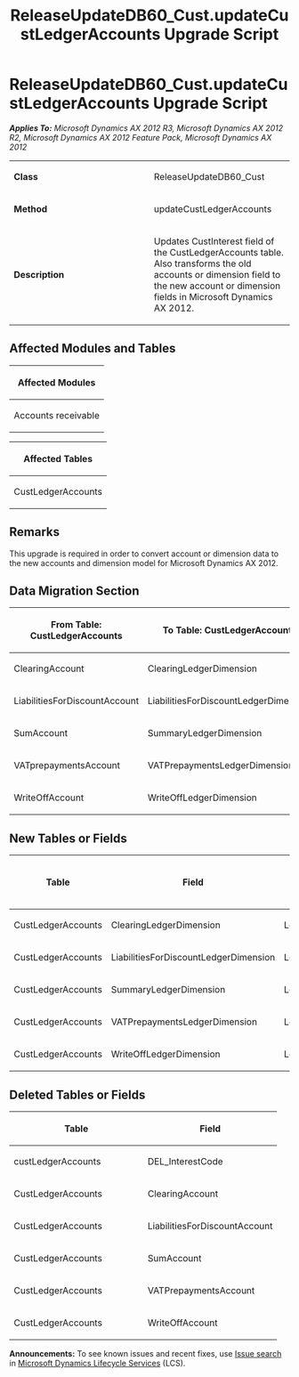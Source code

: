 ﻿---
title: ReleaseUpdateDB60_Cust.updateCustLedgerAccounts Upgrade Script
TOCTitle: ReleaseUpdateDB60_Cust.updateCustLedgerAccounts Upgrade Script
ms:assetid: 9cb771df-3eaf-3ec0-6eba-0e6cb18971eb
ms:mtpsurl: https://msdn.microsoft.com/en-us/library/JJ686347(v=AX.60)
ms:contentKeyID: 49710049
ms.date: 05/18/2015
mtps_version: v=AX.60
---

# ReleaseUpdateDB60\_Cust.updateCustLedgerAccounts Upgrade Script 


_**Applies To:** Microsoft Dynamics AX 2012 R3, Microsoft Dynamics AX 2012 R2, Microsoft Dynamics AX 2012 Feature Pack, Microsoft Dynamics AX 2012_

<table>
<colgroup>
<col style="width: 50%" />
<col style="width: 50%" />
</colgroup>
<tbody>
<tr class="odd">
<td><p><strong>Class</strong></p></td>
<td><p>ReleaseUpdateDB60_Cust</p></td>
</tr>
<tr class="even">
<td><p><strong>Method</strong></p></td>
<td><p>updateCustLedgerAccounts</p></td>
</tr>
<tr class="odd">
<td><p><strong>Description</strong></p></td>
<td><p>Updates CustInterest field of the CustLedgerAccounts table. Also transforms the old accounts or dimension field to the new account or dimension fields in Microsoft Dynamics AX 2012.</p></td>
</tr>
</tbody>
</table>


## Affected Modules and Tables

<table>
<colgroup>
<col style="width: 100%" />
</colgroup>
<thead>
<tr class="header">
<th><p>Affected Modules</p></th>
</tr>
</thead>
<tbody>
<tr class="odd">
<td><p>Accounts receivable</p></td>
</tr>
</tbody>
</table>


<table>
<colgroup>
<col style="width: 100%" />
</colgroup>
<thead>
<tr class="header">
<th><p>Affected Tables</p></th>
</tr>
</thead>
<tbody>
<tr class="odd">
<td><p>CustLedgerAccounts</p></td>
</tr>
</tbody>
</table>


## Remarks

This upgrade is required in order to convert account or dimension data to the new accounts and dimension model for Microsoft Dynamics AX 2012.

## Data Migration Section

<table>
<colgroup>
<col style="width: 50%" />
<col style="width: 50%" />
</colgroup>
<thead>
<tr class="header">
<th><p>From Table: CustLedgerAccounts</p></th>
<th><p>To Table: CustLedgerAccounts</p></th>
</tr>
</thead>
<tbody>
<tr class="odd">
<td><p>ClearingAccount</p></td>
<td><p>ClearingLedgerDimension</p></td>
</tr>
<tr class="even">
<td><p>LiabilitiesForDiscountAccount</p></td>
<td><p>LiabilitiesForDiscountLedgerDimension</p></td>
</tr>
<tr class="odd">
<td><p>SumAccount</p></td>
<td><p>SummaryLedgerDimension</p></td>
</tr>
<tr class="even">
<td><p>VATprepaymentsAccount</p></td>
<td><p>VATPrepaymentsLedgerDimension</p></td>
</tr>
<tr class="odd">
<td><p>WriteOffAccount</p></td>
<td><p>WriteOffLedgerDimension</p></td>
</tr>
</tbody>
</table>


## New Tables or Fields

<table>
<colgroup>
<col style="width: 33%" />
<col style="width: 33%" />
<col style="width: 33%" />
</colgroup>
<thead>
<tr class="header">
<th><p>Table</p></th>
<th><p>Field</p></th>
<th><p>Extended Data Type</p>
<p>-or- Base Enum</p></th>
</tr>
</thead>
<tbody>
<tr class="odd">
<td><p>CustLedgerAccounts</p></td>
<td><p>ClearingLedgerDimension</p></td>
<td><p>LedgerDimensionDefaultAccount</p></td>
</tr>
<tr class="even">
<td><p>CustLedgerAccounts</p></td>
<td><p>LiabilitiesForDiscountLedgerDimension</p></td>
<td><p>LedgerDimensionDefaultAccount</p></td>
</tr>
<tr class="odd">
<td><p>CustLedgerAccounts</p></td>
<td><p>SummaryLedgerDimension</p></td>
<td><p>LedgerDimensionDefaultAccount</p></td>
</tr>
<tr class="even">
<td><p>CustLedgerAccounts</p></td>
<td><p>VATPrepaymentsLedgerDimension</p></td>
<td><p>LedgerDimensionDefaultAccount</p></td>
</tr>
<tr class="odd">
<td><p>CustLedgerAccounts</p></td>
<td><p>WriteOffLedgerDimension</p></td>
<td><p>LedgerDimensionDefaultAccount</p></td>
</tr>
</tbody>
</table>


## Deleted Tables or Fields

<table>
<colgroup>
<col style="width: 50%" />
<col style="width: 50%" />
</colgroup>
<thead>
<tr class="header">
<th><p>Table</p></th>
<th><p>Field</p></th>
</tr>
</thead>
<tbody>
<tr class="odd">
<td><p>custLedgerAccounts</p></td>
<td><p>DEL_InterestCode</p></td>
</tr>
<tr class="even">
<td><p>CustLedgerAccounts</p></td>
<td><p>ClearingAccount</p></td>
</tr>
<tr class="odd">
<td><p>CustLedgerAccounts</p></td>
<td><p>LiabilitiesForDiscountAccount</p></td>
</tr>
<tr class="even">
<td><p>CustLedgerAccounts</p></td>
<td><p>SumAccount</p></td>
</tr>
<tr class="odd">
<td><p>CustLedgerAccounts</p></td>
<td><p>VATPrepaymentsAccount</p></td>
</tr>
<tr class="even">
<td><p>CustLedgerAccounts</p></td>
<td><p>WriteOffAccount</p></td>
</tr>
</tbody>
</table>

  
**Announcements:** To see known issues and recent fixes, use [Issue search](http://go.microsoft.com/fwlink/?linkid=389258) in [Microsoft Dynamics Lifecycle Services](http://go.microsoft.com/fwlink/?linkid=306505) (LCS).


